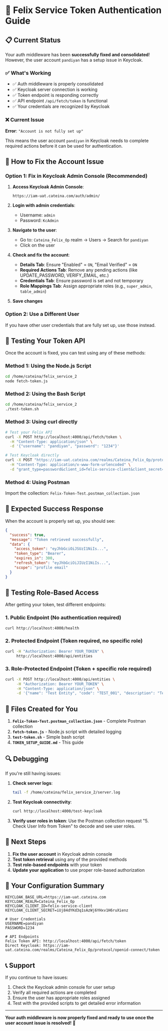 # 🔐 Felix Service Token Authentication Guide

## 📋 Current Status

Your auth middleware has been **successfully fixed and consolidated**! However, the user account `pandiyan` has a setup issue in Keycloak.

### ✅ What's Working
- ✅ Auth middleware is properly consolidated
- ✅ Keycloak server connection is working
- ✅ Token endpoint is responding correctly
- ✅ API endpoint `/api/fetch/token` is functional
- ✅ Your credentials are recognized by Keycloak

### ❌ Current Issue
**Error**: `"Account is not fully set up"`

This means the user account `pandiyan` in Keycloak needs to complete required actions before it can be used for authentication.

## 🔧 How to Fix the Account Issue

### Option 1: Fix in Keycloak Admin Console (Recommended)

1. **Access Keycloak Admin Console**:
   ```
   https://iam-uat.cateina.com/auth/admin/
   ```

2. **Login with admin credentials**:
   - Username: `admin`
   - Password: `KcAdmin`

3. **Navigate to the user**:
   - Go to: `Cateina_Felix_Op` realm → Users → Search for `pandiyan`
   - Click on the user

4. **Check and fix the account**:
   - **Details Tab**: Ensure "Enabled" = `ON`, "Email Verified" = `ON`
   - **Required Actions Tab**: Remove any pending actions (like UPDATE_PASSWORD, VERIFY_EMAIL, etc.)
   - **Credentials Tab**: Ensure password is set and not temporary
   - **Role Mappings Tab**: Assign appropriate roles (e.g., `super_admin`, `table_admin`)

5. **Save changes**

### Option 2: Use a Different User

If you have other user credentials that are fully set up, use those instead.

## 🚀 Testing Your Token API

Once the account is fixed, you can test using any of these methods:

### Method 1: Using the Node.js Script
```bash
cd /home/cateina/felix_service_2
node fetch-token.js
```

### Method 2: Using the Bash Script
```bash
cd /home/cateina/felix_service_2
./test-token.sh
```

### Method 3: Using curl directly
```bash
# Test your Felix API
curl -X POST http://localhost:4000/api/fetch/token \
  -H "Content-Type: application/json" \
  -d '{"username": "pandiyan", "password": "1234"}'

# Test Keycloak directly
curl -X POST "https://iam-uat.cateina.com/realms/Cateina_Felix_Op/protocol/openid-connect/token" \
  -H "Content-Type: application/x-www-form-urlencoded" \
  -d "grant_type=password&client_id=felix-service-client&client_secret=iUj84dYKd3q1sAzWj6YHxv1H6ruXienz&username=pandiyan&password=1234"
```

### Method 4: Using Postman
Import the collection: `Felix-Token-Test.postman_collection.json`

## 📝 Expected Success Response

When the account is properly set up, you should see:

```json
{
  "success": true,
  "message": "Token retrieved successfully",
  "data": {
    "access_token": "eyJhbGciOiJSUzI1NiIs...",
    "token_type": "Bearer",
    "expires_in": 300,
    "refresh_token": "eyJhbGciOiJIUzI1NiIs...",
    "scope": "profile email"
  }
}
```

## 🧪 Testing Role-Based Access

After getting your token, test different endpoints:

### 1. Public Endpoint (No authentication required)
```bash
curl http://localhost:4000/health
```

### 2. Protected Endpoint (Token required, no specific role)
```bash
curl -H "Authorization: Bearer YOUR_TOKEN" \
     http://localhost:4000/api/entities
```

### 3. Role-Protected Endpoint (Token + specific role required)
```bash
curl -X POST http://localhost:4000/api/entities \
     -H "Authorization: Bearer YOUR_TOKEN" \
     -H "Content-Type: application/json" \
     -d '{"name": "Test Entity", "code": "TEST_001", "description": "Test", "generate_stellar_keys": true}'
```

## 📁 Files Created for You

1. **`Felix-Token-Test.postman_collection.json`** - Complete Postman collection
2. **`fetch-token.js`** - Node.js script with detailed logging
3. **`test-token.sh`** - Simple bash script
4. **`TOKEN_SETUP_GUIDE.md`** - This guide

## 🔍 Debugging

If you're still having issues:

1. **Check server logs**:
   ```bash
   tail -f /home/cateina/felix_service_2/server.log
   ```

2. **Test Keycloak connectivity**:
   ```bash
   curl http://localhost:4000/test-keycloak
   ```

3. **Verify user roles in token**:
   Use the Postman collection request "5. Check User Info from Token" to decode and see user roles.

## 🎯 Next Steps

1. **Fix the user account** in Keycloak admin console
2. **Test token retrieval** using any of the provided methods
3. **Test role-based endpoints** with your token
4. **Update your application** to use proper role-based authorization

## 🔑 Your Configuration Summary

```env
KEYCLOAK_BASE_URL=https://iam-uat.cateina.com
KEYCLOAK_REALM=Cateina_Felix_Op
KEYCLOAK_CLIENT_ID=felix-service-client
KEYCLOAK_CLIENT_SECRET=iUj84dYKd3q1sAzWj6YHxv1H6ruXienz

# User Credentials
USERNAME=pandiyan
PASSWORD=1234

# API Endpoints
Felix Token API: http://localhost:4000/api/fetch/token
Direct Keycloak: https://iam-uat.cateina.com/realms/Cateina_Felix_Op/protocol/openid-connect/token
```

## 📞 Support

If you continue to have issues:
1. Check the Keycloak admin console for user setup
2. Verify all required actions are completed
3. Ensure the user has appropriate roles assigned
4. Test with the provided scripts to get detailed error information

---

**Your auth middleware is now properly fixed and ready to use once the user account issue is resolved!** 🎉
